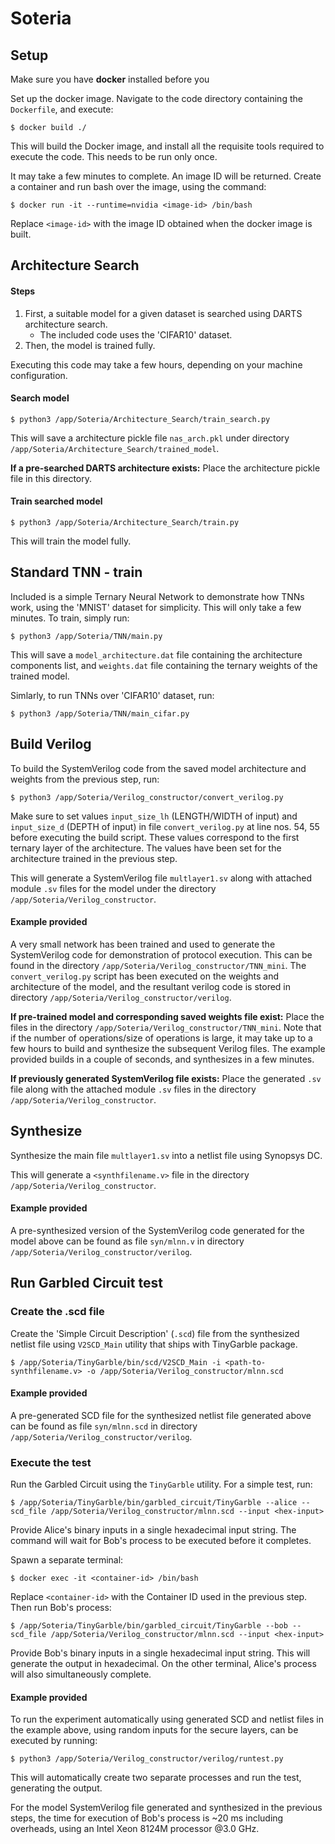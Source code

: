 # Soteria

## Setup

Make sure you have **docker** installed before you 

Set up the docker image. Navigate to the code directory containing the `Dockerfile`, and execute:

    $ docker build ./

This will build the Docker image, and install all the requisite tools required to execute the code. This needs to be run only once. 

It may take a few minutes to complete. An image ID will be returned. Create a container and run bash over the image, using the command:

    $ docker run -it --runtime=nvidia <image-id> /bin/bash

Replace `<image-id>` with the image ID obtained when the docker image is built.

## Architecture Search

#### Steps

1. First, a suitable model for a given dataset is searched using DARTS architecture search. 
    - The included code uses the 'CIFAR10' dataset.
2. Then, the model is trained fully.

Executing this code may take a few hours, depending on your machine configuration.

#### Search model

    $ python3 /app/Soteria/Architecture_Search/train_search.py

This will save a architecture pickle file `nas_arch.pkl` under directory `/app/Soteria/Architecture_Search/trained_model`. 

**If a pre-searched DARTS architecture exists:** Place the architecture pickle file in this directory.

#### Train searched model

    $ python3 /app/Soteria/Architecture_Search/train.py

This will train the model fully.

## Standard TNN - train

Included is a simple Ternary Neural Network to demonstrate how TNNs work, using the 'MNIST' dataset for simplicity. This will only take a few minutes. To train, simply run:

    $ python3 /app/Soteria/TNN/main.py

This will save a `model_architecture.dat` file containing the architecture components list, and `weights.dat` file containing the ternary weights of the trained model.

Simlarly, to run TNNs over 'CIFAR10' dataset, run:

    $ python3 /app/Soteria/TNN/main_cifar.py

## Build Verilog

To build the SystemVerilog code from the saved model architecture and weights from the previous step, run:

    $ python3 /app/Soteria/Verilog_constructor/convert_verilog.py

Make sure to set values `input_size_lh` (LENGTH/WIDTH of input) and `input_size_d` (DEPTH of input) in file `convert_verilog.py` at line nos. 54, 55 before executing the build script. These values correspond to the first ternary layer of the architecture. The values have been set for the architecture trained in the previous step.

This will generate a SystemVerilog file `multlayer1.sv` along with attached module `.sv` files for the model under the directory `/app/Soteria/Verilog_constructor`.

#### Example provided

A very small network has been trained and used to generate the SystemVerilog code for demonstration of protocol execution. This can be found in the directory `/app/Soteria/Verilog_constructor/TNN_mini`. The `convert_verilog.py` script has been executed on the weights and architecture of the model, and the resultant verilog code is stored in directory `/app/Soteria/Verilog_constructor/verilog`.

**If pre-trained model and corresponding saved weights file exist:** Place the files in the directory `/app/Soteria/Verilog_constructor/TNN_mini`. Note that if the number of operations/size of operations is large, it may take up to a few hours to build and synthesize the subsequent Verilog files. The example provided builds in a couple of seconds, and synthesizes in a few minutes.

**If previously generated SystemVerilog file exists:** Place the generated `.sv` file along with the attached module `.sv` files in the directory `/app/Soteria/Verilog_constructor`.

## Synthesize

Synthesize the main file `multlayer1.sv` into a netlist file using Synopsys DC.

This will generate a `<synthfilename.v>` file in the directory `/app/Soteria/Verilog_constructor`.

#### Example provided

A pre-synthesized version of the SystemVerilog code generated for the model above can be found as file `syn/mlnn.v` in directory `/app/Soteria/Verilog_constructor/verilog`.

## Run Garbled Circuit test

### Create the .scd file

Create the 'Simple Circuit Description' (`.scd`) file from the synthesized netlist file using `V2SCD_Main` utility that ships with TinyGarble package.

    $ /app/Soteria/TinyGarble/bin/scd/V2SCD_Main -i <path-to-synthfilename.v> -o /app/Soteria/Verilog_constructor/mlnn.scd

#### Example provided

A pre-generated SCD file for the synthesized netlist file generated above can be found as file `syn/mlnn.scd` in directory `/app/Soteria/Verilog_constructor/verilog`.

### Execute the test

Run the Garbled Circuit using the `TinyGarble` utility. For a simple test, run:
    
    $ /app/Soteria/TinyGarble/bin/garbled_circuit/TinyGarble --alice --scd_file /app/Soteria/Verilog_constructor/mlnn.scd --input <hex-input>

Provide Alice's binary inputs in a single hexadecimal input string. The command will wait for Bob's process to be executed before it completes.

Spawn a separate terminal:

    $ docker exec -it <container-id> /bin/bash

Replace `<container-id>` with the Container ID used in the previous step. Then run Bob's process:

    $ /app/Soteria/TinyGarble/bin/garbled_circuit/TinyGarble --bob --scd_file /app/Soteria/Verilog_constructor/mlnn.scd --input <hex-input>

Provide Bob's binary inputs in a single hexadecimal input string. This will generate the output in hexadecimal. On the other terminal, Alice's process will also simultaneously complete. 

#### Example provided

To run the experiment automatically using generated SCD and netlist files in the example above, using random inputs for the secure layers, can be executed by running:

    $ python3 /app/Soteria/Verilog_constructor/verilog/runtest.py

This will automatically create two separate processes and run the test, generating the output.

For the model SystemVerilog file generated and synthesized in the previous steps, the time for execution of Bob's process is ~20 ms including overheads, using an Intel Xeon 8124M processor @3.0 GHz.